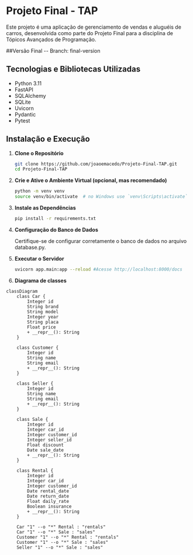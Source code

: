 # Projeto Final - TAP

Este projeto é uma aplicação de gerenciamento de vendas e aluguéis de carros, desenvolvida como parte do Projeto Final para a disciplina de Tópicos Avançados de Programação.

##Versão Final -- Branch: final-version

## Tecnologias e Bibliotecas Utilizadas

- Python 3.11
- FastAPI
- SQLAlchemy
- SQLite
- Uvicorn
- Pydantic
- Pytest

## Instalação e Execução

1. **Clone o Repositório**

   ```bash
   git clone https://github.com/joaoemacedo/Projeto-Final-TAP.git
   cd Projeto-Final-TAP
   ```

2. **Crie e Ative o Ambiente Virtual (opcional, mas recomendado)**

    ```bash
    python -m venv venv
    source venv/bin/activate  # no Windows use `venv\Scripts\activate`
    ```

3. **Instale as Dependências**

    ```bash
    pip install -r requirements.txt
    ```

4. **Configuração do Banco de Dados**

    Certifique-se de configurar corretamente o banco de dados no arquivo database.py.

5. **Executar o Servidor**

    ```bash
    uvicorn app.main:app --reload #Acesse http://localhost:8000/docs
    ```


6. **Diagrama de classes**

```mermaid
classDiagram
    class Car {
        Integer id
        String brand
        String model
        Integer year
        String placa
        Float price
        + __repr__(): String
    }

    class Customer {
        Integer id
        String name
        String email
        + __repr__(): String
    }

    class Seller {
        Integer id
        String name
        String email
        + __repr__(): String
    }

    class Sale {
        Integer id
        Integer car_id
        Integer customer_id
        Integer seller_id
        Float discount
        Date sale_date
        + __repr__(): String
    }

    class Rental {
        Integer id
        Integer car_id
        Integer customer_id
        Date rental_date
        Date return_date
        Float daily_rate
        Boolean insurance
        + __repr__(): String
    }

    Car "1" --o "*" Rental : "rentals"
    Car "1" --o "*" Sale : "sales"
    Customer "1" --o "*" Rental : "rentals"
    Customer "1" --o "*" Sale : "sales"
    Seller "1" --o "*" Sale : "sales"

